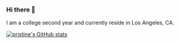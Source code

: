 ### Hi there 👋

I am a college second year and currently reside in Los Angeles, CA. 

[![pristine's GitHub stats](https://github-readme-stats.vercel.app/api?username=pristine)](https://github.com/pristine/github-readme-stats)
